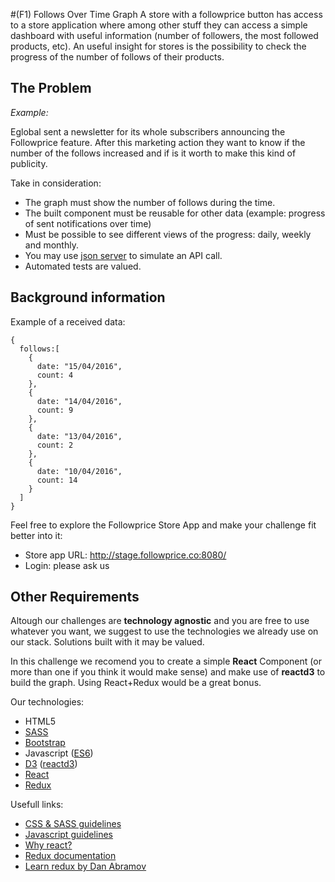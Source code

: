 #(F1) Follows Over Time Graph
A store with a followprice button has access to a store application where among other stuff they can access a simple dashboard with useful information (number of followers, the most followed products, etc). 
An useful insight for stores is the possibility to check the progress of the number of follows of their products.

## The Problem
*Example:*

Eglobal sent a newsletter for its whole subscribers announcing the Followprice feature. After this marketing action they want to know if the number of the follows increased and if is it worth to make this kind of publicity.

Take in consideration:
- The graph must show the number of follows during the time.
- The built component must be reusable for other data (example: progress of sent notifications over time)
- Must be possible to see different views of the progress: daily, weekly and monthly.
- You may use [json server](https://github.com/typicode/json-server) to simulate an API call.
- Automated tests are valued.


## Background information

Example of a received data:
```
{
  follows:[
    {
      date: "15/04/2016",
      count: 4
    },
    {
      date: "14/04/2016",
      count: 9
    },
    {
      date: "13/04/2016",
      count: 2
    },
    {
      date: "10/04/2016",
      count: 14
    }
  ]
}
```

Feel free to explore the Followprice Store App and make your challenge fit better into it:
* Store app URL: http://stage.followprice.co:8080/
* Login: please ask us

## Other Requirements
Altough our challenges are __technology agnostic__ and you are free to use whatever you want, we suggest to use the technologies we already use on our stack. Solutions built with it may be valued.

In this challenge we recomend you to create a simple __React__ Component (or more than one if you think it would make sense) and make use of __reactd3__ to build the graph. Using React+Redux would be a great bonus.

Our technologies:
- HTML5
- [SASS](http://sass-lang.com/)
- [Bootstrap](http://getbootstrap.com/) 
- Javascript ([ES6](http://es6-features.org/))
- [D3](https://d3js.org/) ([reactd3](http://www.reactd3.org/))
- [React](https://facebook.github.io/react/) 
- [Redux](http://redux.js.org/index.html) 

Usefull links:
- [CSS & SASS guidelines](https://github.com/airbnb/css)
- [Javascript guidelines](https://github.com/airbnb/javascript)
- [Why react?](https://facebook.github.io/react/docs/why-react.html)
- [Redux documentation](http://redux.js.org/index.html)
- [Learn redux by Dan Abramov](https://egghead.io/lessons/javascript-redux-the-single-immutable-state-tree)
